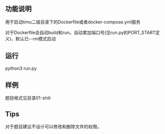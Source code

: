 ## 功能说明

用于启动timu二级目录下的Dockerfile或者docker-compose.yml服务

对于Dockerfile会自动build和run，自动累加端口号(见run.py的PORT_START定义)，默认已--rm模式启动

## 运行
python3 run.py

## 样例
题目格式见目录01-shili

## Tips
对于题目建议不设计可以修改和删除文件的权限。